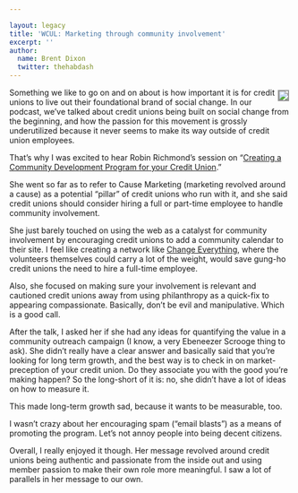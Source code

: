 ```yaml
---

layout: legacy
title: 'WCUL: Marketing through community involvement'
excerpt: ''
author:
  name: Brent Dixon
  twitter: thehabdash
---
```


<p><a href="http://www.waleague.org/expo2006/speakers.html#Richmond"><img src="http://www.waleague.org/expo2006/images/richmond.jpg" style="float:right; border: 2px solid #999999; margin: 4px;" /></a>Something we like to go on and on about is how important it is for credit unions to live out their foundational brand of social change. In our podcast, we&#8217;ve talked about credit unions being built on social change from the beginning, and how the passion for this movement is grossly underutilized because it never seems to make its way outside of credit union employees.</p>


<p>That&#8217;s why I was excited to hear Robin Richmond&#8217;s session on &#8220;<a href="http://www.waleague.org/expo2006/sessions.html#wedpmed/">Creating a Community Development Program for your Credit Union</a>.&#8221;</p>


<p>She went so far as to refer to Cause Marketing (marketing revolved around a cause) as a potential &#8220;pillar&#8221; of credit unions who run with it, and she said credit unions should consider hiring a full or part-time employee to handle community involvement.</p>


<p>She just barely touched on using the web as a catalyst for community involvement by encouraging credit unions to add a community calendar to their site. I feel like creating a network like <a href="http://www.changeeverything.ca/">Change Everything</a>, where the volunteers themselves could carry a lot of the weight, would save gung-ho credit unions the need to hire a full-time employee.</p>


<p>Also, she focused on making sure your involvement is relevant and cautioned credit unions away from using philanthropy as a quick-fix to appearing compassionate. Basically, don&#8217;t be evil and manipulative. Which is a good call.</p>


<p>After the talk, I asked her if she had any ideas for quantifying the value in a community outreach campaign (I know, a very Ebeneezer Scrooge thing to ask). She didn&#8217;t really have a clear answer and basically said that you&#8217;re looking for long term growth, and the best way is to check in on market-preception of your credit union. Do they associate you with the good you&#8217;re making happen? So the long-short of it is: no, she didn&#8217;t have a lot of ideas on how to measure it.</p>


<p>This made long-term growth sad, because it wants to be measurable, too.</p>


<p>I wasn&#8217;t crazy about her encouraging spam (&#8220;email blasts&#8221;) as a means of promoting the program. Let&#8217;s not annoy people into being decent citizens.</p>


<p>Overall, I really enjoyed it though. Her message revolved around credit unions being authentic and passionate from the inside out and using member passion to make their own role more meaningful. I saw a lot of parallels in her message to our own.</p>